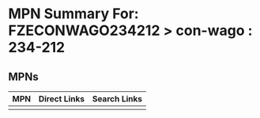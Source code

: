 



# MPN Summary For: FZECONWAGO234212 > con-wago : 234-212

## MPNs
  

|MPN|Direct Links|Search Links|
| :--- | :--- | :--- |
||||
